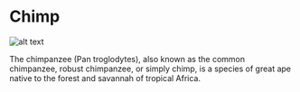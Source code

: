 # Chimp

![alt text](https://www.thesprucepets.com/thmb/-9Cjs9exrlylE07t5iDgcCTnUYM=/960x0/filters:no_upscale():max_bytes(150000):strip_icc()/high-angle-view-of-chimpanzee-in-forest-769784687-5b1e76d63de4230037ce6f9d.jpg)

The chimpanzee (Pan troglodytes), also known as the common chimpanzee, robust chimpanzee, or simply chimp, is a species of great ape native to the forest and savannah of tropical Africa. 